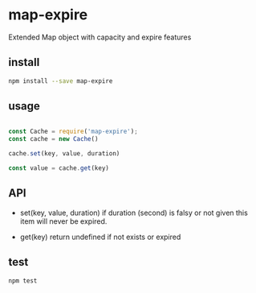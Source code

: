# map-expire

Extended Map object with capacity and expire features

## install


```sh
npm install --save map-expire
```

## usage

```javascript

const Cache = require('map-expire');
const cache = new Cache()

cache.set(key, value, duration)

const value = cache.get(key)

```

## API

- set(key, value, duration)
	if duration (second) is falsy or not given this item will never be expired.

- get(key)
	return undefined if not exists or expired

## test

```sh
npm test
```
